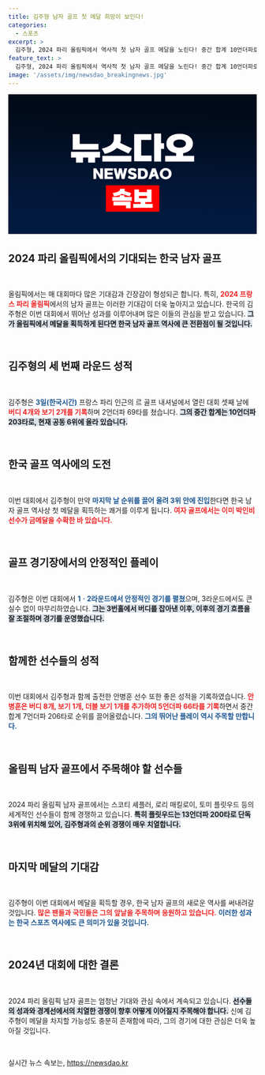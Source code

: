 ```yaml
---
title: 김주형 남자 골프 첫 메달 희망이 보인다!
categories:
  - 스포츠
excerpt: >
  김주형, 2024 파리 올림픽에서 역사적 첫 남자 골프 메달을 노린다! 중간 합계 10언더파로 3위 이상 진입할 경우 한국 골프의 새 역사 작성. 메달 꿈을 향한 그의 도전이 기대된다!
feature_text: >
  김주형, 2024 파리 올림픽에서 역사적 첫 남자 골프 메달을 노린다! 중간 합계 10언더파로 3위 이상 진입할 경우 한국 골프의 새 역사 작성. 메달 꿈을 향한 그의 도전이 기대된다!
image: '/assets/img/newsdao_breakingnews.jpg'
---
```


<p><img src="/assets/img/newsdao_breakingnews.jpg" alt="ontimetimes 속보" /></p>

<h2 data-ke-size="size26">2024 파리 올림픽에서의 기대되는 한국 남자 골프</h2>

<p data-ke-size="size16">&nbsp;</p>

<p>올림픽에서는 매 대회마다 많은 기대감과 긴장감이 형성되곤 합니다. 특히, <b><span style="color: #ee2323;">2024 프랑스 파리 올림픽</span></b>에서의 남자 골프는 이러한 기대감이 더욱 높아지고 있습니다. 한국의 김주형은 이번 대회에서 뛰어난 성과를 이루어내며 많은 이들의 관심을 받고 있습니다. <b><span style="background-color: #21538527;">그가 올림픽에서 메달을 획득하게 된다면 한국 남자 골프 역사에 큰 전환점이 될 것입니다.</span></b> </p>

<p data-ke-size="size16">&nbsp;</p>

<h2 data-ke-size="size26">김주형의 세 번째 라운드 성적</h2>

<p data-ke-size="size16">&nbsp;</p>

<p>김주형은 <b><span style="color: #1a5490;">3일(한국시간)</span></b> 프랑스 파리 인근의 르 골프 내셔널에서 열린 대회 셋째 날에 <b><span style="color: #ee2323;">버디 4개와 보기 2개를 기록</span></b>하며 2언더파 69타를 쳤습니다. <b><span style="background-color: #21538527;">그의 중간 합계는 10언더파 203타로, 현재 공동 6위에 올라 있습니다.</span></b> </p>

<p data-ke-size="size16">&nbsp;</p>

<h2 data-ke-size="size26">한국 골프 역사에의 도전</h2>

<p data-ke-size="size16">&nbsp;</p>

<p>이번 대회에서 김주형이 만약 <b><span style="color: #1a5490;">마지막 날 순위를 끌어 올려 3위 안에 진입</span></b>한다면 한국 남자 골프 역사상 첫 메달을 획득하는 쾌거를 이루게 됩니다. <b><span style="color: #ee2323;">여자 골프에서는 이미 박인비 선수가 금메달을 수확한 바 있습니다.</span></b> </p>

<p data-ke-size="size16">&nbsp;</p>

<h2 data-ke-size="size26">골프 경기장에서의 안정적인 플레이</h2>

<p data-ke-size="size16">&nbsp;</p>

<p>김주형은 이번 대회에서 <b><span style="color: #1a5490;">1ㆍ2라운드에서 안정적인 경기를 펼쳤</span></b>으며, 3라운드에서도 큰 실수 없이 마무리하였습니다. <b><span style="background-color: #21538527;">그는 3번홀에서 버디를 잡아낸 이후, 이후의 경기 흐름을 잘 조절하며 경기를 운영했습니다.</span></b> </p>

<p data-ke-size="size16">&nbsp;</p>

<h2 data-ke-size="size26">함께한 선수들의 성적</h2>

<p data-ke-size="size16">&nbsp;</p>

<p>이번 대회에서 김주형과 함께 출전한 안병훈 선수 또한 좋은 성적을 기록하였습니다. <b><span style="color: #ee2323;">안병훈은 버디 8개, 보기 1개, 더블 보기 1개를 추가하여 5언더파 66타를 기록</span></b>하면서 중간 합계 7언더파 206타로 순위를 끌어올렸습니다. <b><span style="color: #1a5490;">그의 뛰어난 플레이 역시 주목할 만합니다.</span></b></p>

<p data-ke-size="size16">&nbsp;</p>

<h2 data-ke-size="size26">올림픽 남자 골프에서 주목해야 할 선수들</h2>

<p data-ke-size="size16">&nbsp;</p>

<p>2024 파리 올림픽 남자 골프에서는 스코티 셰플러, 로리 매킬로이, 토미 플릿우드 등의 세계적인 선수들이 함께 경쟁하고 있습니다. <b><span style="background-color: #21538527;">특히 플릿우드는 13언더파 200타로 단독 3위에 위치해 있어, 김주형과의 순위 경쟁이 매우 치열합니다.</span></b> </p>

<p data-ke-size="size16">&nbsp;</p>

<h2 data-ke-size="size26">마지막 메달의 기대감</h2>

<p data-ke-size="size16">&nbsp;</p>

<p>김주형이 이번 대회에서 메달을 획득할 경우, 한국 남자 골프의 새로운 역사를 써내려갈 것입니다. <b><span style="color: #ee2323;">많은 팬들과 국민들은 그의 앞날을 주목하며 응원하고 있습니다.</span></b> <b><span style="color: #1a5490;">이러한 성과는 한국 스포츠 역사에도 큰 의미가 있을 것입니다.</span></b> </p>

<p data-ke-size="size16">&nbsp;</p>

<h2 data-ke-size="size26">2024년 대회에 대한 결론</h2>

<p data-ke-size="size16">&nbsp;</p>

<p>2024 파리 올림픽 남자 골프는 엄청난 기대와 관심 속에서 계속되고 있습니다. <b><span style="background-color: #21538527;">선수들의 성과와 경계선에서의 치열한 경쟁이 향후 어떻게 이어질지 주목해야 합니다.</span></b> 신예 김주형이 메달을 차지할 가능성도 충분히 존재함에 따라, 그의 경기에 대한 관심은 더욱 높아질 것입니다. </p>

<p data-ke-size="size16">&nbsp;</p>
실시간 뉴스 속보는, <a href="https://newsdao.kr" rel="dofollow">https://newsdao.kr</a>


